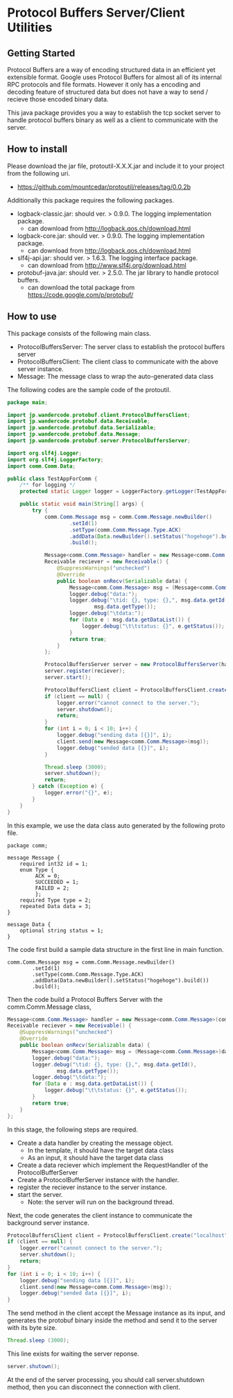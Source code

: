 # Protocol Buffers Server/Client Utilities

## Getting Started

Protocol Buffers are a way of encoding structured data in an efficient yet extensible format. Google uses Protocol Buffers for almost all of its internal RPC protocols and file formats.
However it only has a encoding and decoding feature of structured data but does not have a way to send / recieve those encoded binary data.

This java package provides you a way to establish the tcp socket server to handle protocol buffers binary as well as a client to communicate with the server.

## How to install

Please download the jar file, protoutil-X.X.X.jar and include it to your project from the following uri. 

* https://github.com/mountcedar/protoutil/releases/tag/0.0.2b

Additionally this package requires the following packages.

* logback-classic.jar: should ver. > 0.9.0. The logging implementation package.
	* can download from http://logback.qos.ch/download.html
* logback-core.jar: should ver. > 0.9.0. The logging implementation package.
	* can download from http://logback.qos.ch/download.html
* slf4j-api.jar: should ver. > 1.6.3. The logging interface package.
	* can download from http://www.slf4j.org/download.html
* protobuf-java.jar: should ver. > 2.5.0. The jar library to handle protocol buffers.
	* can download the total package from https://code.google.com/p/protobuf/

## How to use

This package consists of the following main class.

* ProtocolBuffersServer: The server class to establish the protocol buffers server
* ProtocolBuffersClient: The client class to communicate with the above server instance.
* Message<T>: The message class to wrap the auto-generated data class <T extends com.google.protobuf.GeneratedMessage>

The following codes are the sample code of the protoutil.

```java
package main;

import jp.wandercode.protobuf.client.ProtocolBuffersClient;
import jp.wandercode.protobuf.data.Receivable;
import jp.wandercode.protobuf.data.Serializable;
import jp.wandercode.protobuf.data.Message;
import jp.wandercode.protobuf.server.ProtocolBuffersServer;

import org.slf4j.Logger;
import org.slf4j.LoggerFactory;
import comm.Comm.Data;

public class TestAppForComm {
	/** for logging */
	protected static Logger logger = LoggerFactory.getLogger(TestAppForComm.class);

	public static void main(String[] args) {
		try {
			comm.Comm.Message msg = comm.Comm.Message.newBuilder()
					.setId(1)
					.setType(comm.Comm.Message.Type.ACK)
					.addData(Data.newBuilder().setStatus("hogehoge").build())
					.build();

			Message<comm.Comm.Message> handler = new Message<comm.Comm.Message>(comm.Comm.Message.class);
			Receivable reciever = new Receivable() {
				@SuppressWarnings("unchecked")
				@Override
				public boolean onRecv(Serializable data) {
					Message<comm.Comm.Message> msg = (Message<comm.Comm.Message>)data;
					logger.debug("data:");
					logger.debug("\tid: {}, type: {},", msg.data.getId(),
							msg.data.getType());
					logger.debug("\tdata:");
					for (Data e : msg.data.getDataList()) {
						logger.debug("\t\tstatus: {}", e.getStatus());
					}
					return true;
				}
			};

			ProtocolBuffersServer server = new ProtocolBuffersServer(handler);
			server.register(reciever);
			server.start();

			ProtocolBuffersClient client = ProtocolBuffersClient.create("localhost", handler);
			if (client == null) {
				logger.error("cannot connect to the server.");
				server.shutdown();
				return;
			}
			for (int i = 0; i < 10; i++) {
				logger.debug("sending data [{}]", i);
				client.send(new Message<comm.Comm.Message>(msg));
				logger.debug("sended data [{}]", i);
			}

			Thread.sleep (3000);
			server.shutdown();
			return;
		} catch (Exception e) {
			logger.error("{}", e);
		}
	}
}
```

In this example, we use the data class auto generated by the following proto file.

```
package comm;

message Message {
	required int32 id = 1;
	enum Type {
	     ACK = 0;
	     SUCCEEDED = 1;
	     FAILED = 2;
	     };
	required Type type = 2;
	repeated Data data = 3;
}

message Data {
	optional string status = 1;	
}
```

The code first build a sample data structure in the first line in main function.

```
comm.Comm.Message msg = comm.Comm.Message.newBuilder()
		.setId(1)
		.setType(comm.Comm.Message.Type.ACK)
		.addData(Data.newBuilder().setStatus("hogehoge").build())
		.build();
```

Then the code build a Protocol Buffers Server with the comm.Comm.Message class,

```java
Message<comm.Comm.Message> handler = new Message<comm.Comm.Message>(comm.Comm.Message.class);
Receivable reciever = new Receivable() {
	@SuppressWarnings("unchecked")
	@Override
	public boolean onRecv(Serializable data) {
		Message<comm.Comm.Message> msg = (Message<comm.Comm.Message>)data;
		logger.debug("data:");
		logger.debug("\tid: {}, type: {},", msg.data.getId(),
				msg.data.getType());
		logger.debug("\tdata:");
		for (Data e : msg.data.getDataList()) {
			logger.debug("\t\tstatus: {}", e.getStatus());
		}
		return true;
	}
};
```

In this stage, the following steps are required.

* Create a data handler by creating the message object.
	* In the template, it should have the target data class
	* As an input, it should have the target data class
* Create a data reciever which implement the RequestHandler of the ProtocolBufferServer
* Create a ProtocolBufferServer instance with the handler.
* register the reciever instance to the server instance.
* start the server.
	* Note: the server will run on the background thread.

Next, the code generates the client instance to communicate the background server instance.

```java
ProtocolBuffersClient client = ProtocolBuffersClient.create("localhost", handler);
if (client == null) {
	logger.error("cannot connect to the server.");
	server.shutdown();
	return;
}
for (int i = 0; i < 10; i++) {
	logger.debug("sending data [{}]", i);
	client.send(new Message<comm.Comm.Message>(msg));
	logger.debug("sended data [{}]", i);
}
```

The send method in the client accept the Message instance as its input, and generates the protobuf binary inside the method and send it to the server with its byte size.

```java
Thread.sleep (3000);
```

This line exists for waiting the server reponse.

```java
server.shutown();
```

At the end of the server processing, you should call server.shutdown method, then you can disconnect the connection with client.


